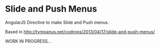 Slide and Push Menus
==============

AngularJS Directive to make Slide and Push menus. 

Based in http://tympanus.net/codrops/2013/04/17/slide-and-push-menus/


WORK IN PROGRESS...
